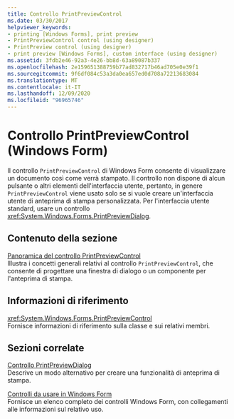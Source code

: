 ```yaml
---
title: Controllo PrintPreviewControl
ms.date: 03/30/2017
helpviewer_keywords:
- printing [Windows Forms], print preview
- PrintPreviewControl control (using designer)
- PrintPreview control (using designer)
- print preview [Windows Forms], custom interface (using designer)
ms.assetid: 3fdb2e46-92a3-4e26-bb8d-63a89087b337
ms.openlocfilehash: 2e159651388759b77ad832717b46ad705e0e39f1
ms.sourcegitcommit: 9f6df084c53a3da0ea657ed0d708a72213683084
ms.translationtype: MT
ms.contentlocale: it-IT
ms.lasthandoff: 12/09/2020
ms.locfileid: "96965746"
---
```

# <a name="printpreviewcontrol-control-windows-forms"></a>Controllo PrintPreviewControl (Windows Form)
Il controllo `PrintPreviewControl` di Windows Form consente di visualizzare un documento così come verrà stampato. Il controllo non dispone di alcun pulsante o altri elementi dell'interfaccia utente, pertanto, in genere `PrintPreviewControl` viene usato solo se si vuole creare un'interfaccia utente di anteprima di stampa personalizzata. Per l'interfaccia utente standard, usare un controllo <xref:System.Windows.Forms.PrintPreviewDialog>.  
  
## <a name="in-this-section"></a>Contenuto della sezione  
 [Panoramica del controllo PrintPreviewControl](printpreviewcontrol-control-overview-windows-forms.md)  
 Illustra i concetti generali relativi al controllo `PrintPreviewControl`, che consente di progettare una finestra di dialogo o un componente per l'anteprima di stampa.  
  
## <a name="reference"></a>Informazioni di riferimento  
 <xref:System.Windows.Forms.PrintPreviewControl>  
 Fornisce informazioni di riferimento sulla classe e sui relativi membri.  
  
## <a name="related-sections"></a>Sezioni correlate  
 [Controllo PrintPreviewDialog](printpreviewdialog-control-windows-forms.md)  
 Descrive un modo alternativo per creare una funzionalità di anteprima di stampa.  
  
 [Controlli da usare in Windows Form](controls-to-use-on-windows-forms.md)  
 Fornisce un elenco completo dei controlli Windows Form, con collegamenti alle informazioni sul relativo uso.
